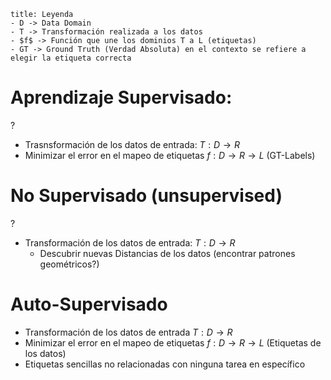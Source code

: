 ```ad-hint
title: Leyenda
- D -> Data Domain
- T -> Transformación realizada a los datos
- $f$ -> Función que une los dominios T a L (etiquetas) 
- GT -> Ground Truth (Verdad Absoluta) en el contexto se refiere a elegir la etiqueta correcta
```

# Aprendizaje Supervisado:
?
- Trasnsformación de los datos de entrada: $T:D \rightarrow R$
- Minimizar el error en el mapeo de etiquetas $f:D \rightarrow R\rightarrow L$ (GT-Labels)


# No Supervisado (unsupervised)
?
- Transformación de los datos de entrada: $T:D \rightarrow R$
	- Descubrir nuevas Distancias de los datos (encontrar patrones geométricos?)

# Auto-Supervisado
- Transformación de los datos de entrada $T:D \rightarrow R$
- Minimizar el error en el mapeo de etiquetas $f:D \rightarrow R\rightarrow L$ (Etiquetas de los datos)
- Etiquetas sencillas no relacionadas con ninguna tarea en específico